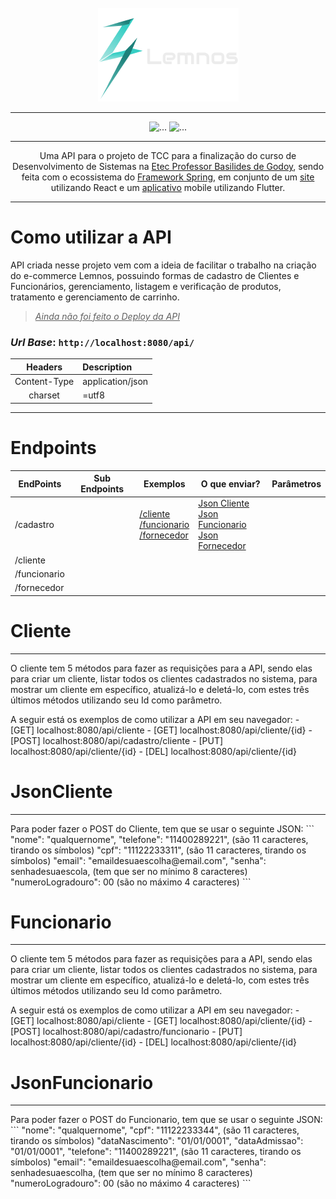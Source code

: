 <div align="center">
    <br />
    <img src="src/main/resources/imagens/Logo-Lemnos-Horizontal-Branco.png" alt="Logo" />
    <hr />
    <img src="http://img.shields.io/static/v1?label=STATUS&message=EM%20DESENVOLVIMENTO&color=GREEN&style=for-the-badge" alt="..." />
    <img src="https://img.shields.io/static/v1?label=Projeto%20de&message=TCC&color=blue&style=for-the-badge" alt="..." />
    <hr />
    <p>
        Uma API para o projeto de TCC para a finalização do curso de Desenvolvimento de Sistemas na 
        <a href="https://basilides.com.br">Etec Professor Basilides de Godoy</a>, sendo feita com o ecossistema do 
<a href="https://spring.io">Framework Spring</a>, em conjunto de um <a href="https://lemnos.vercel.app">site</a> 
        utilizando React e um <a href="">aplicativo</a> mobile utilizando Flutter.
    </p>
    <hr />
</div>

# Como utilizar a API

API criada nesse projeto vem com a ideia de facilitar o trabalho na criação do e-commerce Lemnos, possuindo formas 
de cadastro de Clientes e Funcionários, gerenciamento, listagem e verificação de produtos, tratamento e 
gerenciamento de carrinho.

> _<ins>Ainda não foi feito o Deploy da API</ins>_

### _Url Base_: `http://localhost:8080/api/`

|   Headers    | Description      |
|:------------:|:-----------------|
| Content-Type | application/json |
|   charset    | =utf8            |

---

# Endpoints

| **EndPoints** | **Sub Endpoints** | **Exemplos**                                          | **O que enviar?**                                               | **Parâmetros** |
|---------------|-------------------|-------------------------------------------------------|-----------------------------------------------------------------|----------------|
| /cadastro     |                   | [/cliente](#cliente)<br/>[/funcionario](#funcionario)<br/>[/fornecedor]() | [Json Cliente](#jsoncliente)<br>[Json Funcionario](#jsonfuncionario)<br>[Json Fornecedor]() |
| /cliente      |                   |                                                       |                                                                 |
| /funcionario  |                   |                                                       |                                                                 |
| /fornecedor   |                   |                                                       |                                                                 |


# Cliente

<hr />

<p>
	O cliente tem 5 métodos para fazer as requisições para a API, sendo elas para criar um cliente, listar
	todos os clientes cadastrados no sistema, para mostrar um cliente em específico, atualizá-lo e deletá-lo,
	com estes três últimos métodos utilizando seu Id como parâmetro.
</p>
<p>
	A seguir está os exemplos de como utilizar a API em seu navegador:
	-    [GET]  localhost:8080/api/cliente
	-    [GET]  localhost:8080/api/cliente/{id}
	-    [POST] localhost:8080/api/cadastro/cliente
	-    [PUT]  localhost:8080/api/cliente/{id}
	-    [DEL]  localhost:8080/api/cliente/{id}
</p>

# JsonCliente

<hr />

<p>
	Para poder fazer o POST do Cliente, tem que se usar o seguinte JSON:
	```
    "nome": "qualquernome",
	"telefone": "11400289221", (são 11 caracteres, tirando os símbolos)
	"cpf": "11122233311", (são 11 caracteres, tirando os símbolos)
	"email": "emaildesuaescolha@email.com",
	"senha": senhadesuaescola, (tem que ser no mínimo 8 caracteres)
	"numeroLogradouro": 00 (são no máximo 4 caracteres)
    ```
	
</p>



# Funcionario

<hr />

<p>
	O cliente tem 5 métodos para fazer as requisições para a API, sendo elas para criar um cliente, listar
	todos os clientes cadastrados no sistema, para mostrar um cliente em específico, atualizá-lo e deletá-lo,
	com estes três últimos métodos utilizando seu Id como parâmetro.
</p>

<p>
	A seguir está os exemplos de como utilizar a API em seu navegador:
    -    [GET]  localhost:8080/api/cliente
    -    [GET]  localhost:8080/api/cliente/{id}
    -    [POST] localhost:8080/api/cadastro/funcionario
    -    [PUT]  localhost:8080/api/cliente/{id}
    -    [DEL]  localhost:8080/api/cliente/{id} 
</p>

# JsonFuncionario

<hr />

<p>
	Para poder fazer o POST do Funcionario, tem que se usar o seguinte JSON:
	```
    "nome": "qualquernome",
	"cpf": "11122233344", (são 11 caracteres, tirando os símbolos)
	"dataNascimento": "01/01/0001",
	"dataAdmissao": "01/01/0001",
	"telefone": "11400289221", (são 11 caracteres, tirando os símbolos)
	"email": "emaildesuaescolha@email.com",
	"senha": senhadesuaescolha, (tem que ser no mínimo 8 caracteres)
	"numeroLogradouro": 00 (são no máximo 4 caracteres)
    ```
</p>